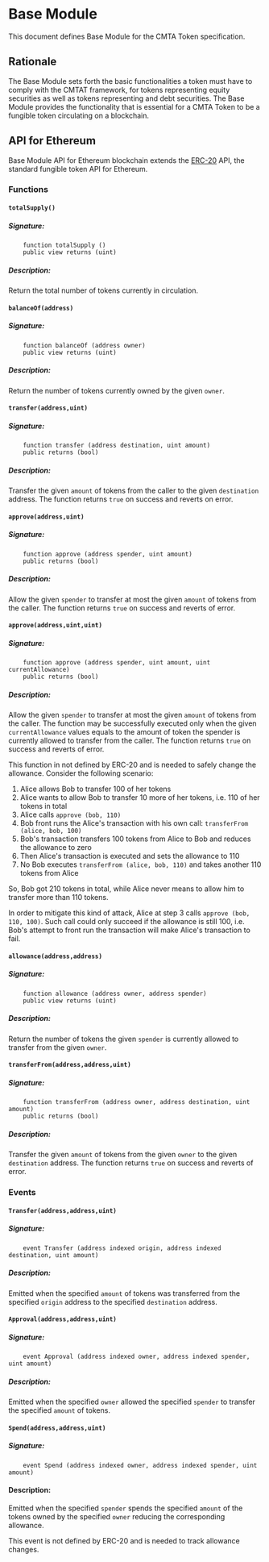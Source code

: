 # Base Module

This document defines Base Module for the CMTA Token specification.

## Rationale

The Base Module sets forth the basic functionalities a token must have to comply with the CMTAT framework, for tokens representing equity securities as well as tokens representing and debt securities. The Base Module provides the functionality that is essential for a CMTA Token to be a fungible token circulating on a blockchain.

## API for Ethereum

Base Module API for Ethereum blockchain extends the [ERC-20](https://github.com/ethereum/EIPs/blob/master/EIPS/eip-20.md) API, the standard fungible token API for Ethereum.

### Functions

#### `totalSupply()`

##### Signature:

```solidity
    function totalSupply ()
    public view returns (uint)
```

##### Description:

Return the total number of tokens currently in circulation.

#### `balanceOf(address)`

##### Signature:

```solidity
    function balanceOf (address owner)
    public view returns (uint)
```

##### Description:

Return the number of tokens currently owned by the given `owner`.

#### `transfer(address,uint)`

##### Signature:

```solidity
    function transfer (address destination, uint amount)
    public returns (bool)
```

##### Description:

Transfer the given `amount` of tokens from the caller to the given `destination` address.
The function returns `true` on success and reverts on error.

#### `approve(address,uint)`

##### Signature:

```solidity
    function approve (address spender, uint amount)
    public returns (bool)
```

##### Description:

Allow the given `spender` to transfer at most the given `amount` of tokens from the caller.
The function returns `true` on success and reverts of error.

#### `approve(address,uint,uint)`

##### Signature:

```solidity
    function approve (address spender, uint amount, uint currentAllowance)
    public returns (bool)
```

##### Description:

Allow the given `spender` to transfer at most the given `amount` of tokens from the caller.
The function may be successfully executed only when the given `currentAllowance` values equals to the amount of token the spender is currently allowed to transfer from the caller.
The function returns `true` on success and reverts of error.

This function in not defined by ERC-20 and is needed to safely change the allowance.  Consider the following scenario:

1. Alice allows Bob to transfer 100 of her tokens
2. Alice wants to allow Bob to transfer 10 more of her tokens, i.e. 110 of her tokens in total
3. Alice calls `approve (bob, 110)`
4. Bob front runs the Alice's transaction with his own call: `transferFrom (alice, bob, 100)`
5. Bob's transaction transfers 100 tokens from Alice to Bob and reduces the allowance to zero
6. Then Alice's transaction is executed and sets the allowance to 110
7. No Bob executes `transferFrom (alice, bob, 110)` and takes another 110 tokens from Alice

So, Bob got 210 tokens in total, while Alice never means to allow him to transfer more than 110 tokens.

In order to mitigate this kind of attack, Alice at step 3 calls `approve (bob, 110, 100)`.  Such call could only succeed if the allowance is still 100, i.e. Bob's attempt to front run the transaction will make Alice's transaction to fail.

#### `allowance(address,address)`

##### Signature:

```solidity
    function allowance (address owner, address spender)
    public view returns (uint)
```

##### Description:

Return the number of tokens the given `spender` is currently allowed to transfer from the given `owner`.

#### `transferFrom(address,address,uint)`

##### Signature:

```solidity
    function transferFrom (address owner, address destination, uint amount)
    public returns (bool)
```

##### Description:

Transfer the given `amount` of tokens from the given `owner` to the given `destination` address.
The function returns `true` on success and reverts of error.

### Events

#### `Transfer(address,address,uint)`

##### Signature:

```solidity
    event Transfer (address indexed origin, address indexed destination, uint amount)
```

##### Description:

Emitted when the specified `amount` of tokens was transferred from the specified `origin` address to the specified `destination` address.

#### `Approval(address,address,uint)`

##### Signature:

```solidity
    event Approval (address indexed owner, address indexed spender, uint amount)
```

##### Description:

Emitted when the specified `owner` allowed the specified `spender` to transfer the specified `amount` of tokens.

#### `Spend(address,address,uint)`

##### Signature:

```solidity
    event Spend (address indexed owner, address indexed spender, uint amount)
```
 
#### Description:

Emitted when the specified `spender` spends the specified `amount` of the tokens owned by the specified `owner` reducing the corresponding allowance.

This event is not defined by ERC-20 and is needed to track allowance changes.
